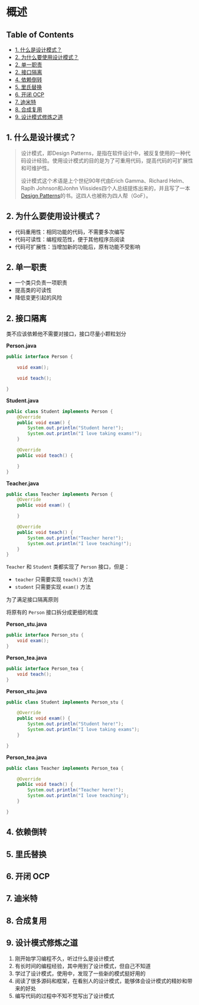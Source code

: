 # 概述



Table of Contents
-----------------

* [1. 什么是设计模式？](#1-什么是设计模式)
* [2. 为什么要使用设计模式？](#2-为什么要使用设计模式)
* [2. 单一职责](#2-单一职责)
* [2. 接口隔离](#2-接口隔离)
* [4. 依赖倒转](#4-依赖倒转)
* [5. 里氏替换](#5-里氏替换)
* [6. 开闭 OCP](#6-开闭-ocp)
* [7. 迪米特](#7-迪米特)
* [8. 合成复用](#8-合成复用)
* [9. 设计模式修炼之道](#9-设计模式修炼之道)







## 1. 什么是设计模式？

> 设计模式，即Design Patterns，是指在软件设计中，被反复使用的一种代码设计经验。使用设计模式的目的是为了可重用代码，提高代码的可扩展性和可维护性。
>
> 设计模式这个术语是上个世纪90年代由Erich Gamma、Richard Helm、Raplh Johnson和Jonhn Vlissides四个人总结提炼出来的，并且写了一本[Design Patterns](https://en.wikipedia.org/wiki/Design_Patterns)的书。这四人也被称为四人帮（GoF）。



## 2. 为什么要使用设计模式？

- 代码重用性：相同功能的代码，不需要多次编写
- 代码可读性：编程规范性，便于其他程序员阅读
- 代码可扩展性：当增加新的功能后，原有功能不受影响







## 2. 单一职责

- 一个类只负责一项职责
- 提高类的可读性
- 降低变更引起的风险



## 2. 接口隔离

类不应该依赖他不需要对接口，接口尽量小颗粒划分



**Person.java**

```java
public interface Person {

    void exam();

    void teach();

}
```



**Student.java**

```java
public class Student implements Person {
    @Override
    public void exam() {
        System.out.println("Student here!");
        System.out.println("I love taking exams!");
    }

    @Override
    public void teach() {

    }
}
```



**Teacher.java**

```java
public class Teacher implements Person {
    @Override
    public void exam() {

    }

    @Override
    public void teach() {
        System.out.println("Teacher here!");
        System.out.println("I love teaching!");
    }
}
```

`Teacher` 和 `Student` 类都实现了 `Person` 接口，但是：

- `teacher` 只需要实现 `teach()` 方法
- `student` 只需要实现 `exam()` 方法



为了满足接口隔离原则

将原有的 `Person` 接口拆分成更细的粒度



**Person_stu.java**

```java
public interface Person_stu {
    void exam();
}
```

**Person_tea.java**

```java
public interface Person_tea {
    void teach();
}
```

**Person_stu.java**

```java
public class Student implements Person_stu {

    @Override
    public void exam() {
        System.out.println("Student here!");
        System.out.println("I love taking exams");
    }

}
```

**Person_tea.java**

```java
public class Teacher implements Person_tea {

    @Override
    public void teach() {
        System.out.println("Teacher here!");
        System.out.println("I love teaching");
    }

}
```





## 4. 依赖倒转















## 5. 里氏替换



















## 6. 开闭 OCP















## 7. 迪米特



















## 8. 合成复用













## 9. 设计模式修炼之道

1. 刚开始学习编程不久，听过什么是设计模式
2. 有长时间的编程经验，其中用到了设计模式，但自己不知道
3. 学过了设计模式，使用中，发现了一些新的模式挺好用的
4. 阅读了很多源码和框架，在看别人的设计模式，能够体会设计模式的精妙和带来的好处
5. 编写代码的过程中不知不觉写出了设计模式